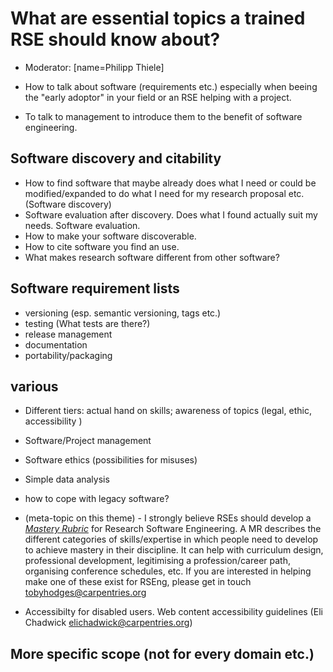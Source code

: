 # What are essential topics a trained RSE should know about?
- Moderator: [name=Philipp Thiele]


- How to talk about software (requirements etc.) especially when beeing the "early adoptor" in your field or an RSE helping with a project.
- To talk to management to introduce them to the benefit of software engineering.


## Software discovery and citability
- How to find software that maybe already does what I need or could be modified/expanded to do what I need for my research proposal etc. (Software discovery)
- Software evaluation after discovery. Does what I found actually suit my needs. Software evaluation.
- How to make your software discoverable. 
- How to cite software you find an use.
- What makes research software different from other software?


## Software requirement lists
- versioning (esp. semantic versioning, tags etc.)
- testing (What tests are there?) 
- release management 
- documentation
- portability/packaging 

## various
- Different tiers: actual hand on skills;  awareness of topics (legal, ethic, accessibility )
- Software/Project management
- Software ethics (possibilities for misuses) 
- Simple data analysis
- how to cope with legacy software? 

- (meta-topic on this theme) - I strongly believe RSEs should develop a [_Mastery Rubric_](https://masteryrubric.org/) for Research Software Engineering. A MR describes the different categories of skills/expertise in which people need to develop to achieve mastery in their discipline. It can help with curriculum design, professional development, legitimising a profession/career path, organising conference schedules, etc. If you are interested in helping make one of these exist for RSEng, please get in touch tobyhodges@carpentries.org

- Accessibilty for disabled users. Web content accessibility guidelines (Eli Chadwick elichadwick@carpentries.org)


## More specific scope (not for every domain etc.)
